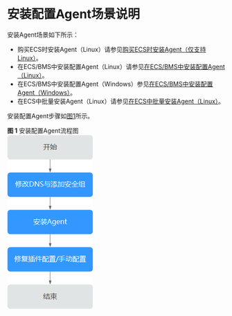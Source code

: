 # 安装配置Agent场景说明<a name="ZH-CN_TOPIC_0085245597"></a>

安装Agent场景如下所示：

-   购买ECS时安装Agent（Linux）请参见[购买ECS时安装Agent（仅支持Linux）](购买ECS时安装Agent（仅支持Linux）.md)。
-   在ECS/BMS中安装配置Agent（Linux）请参见[在ECS/BMS中安装配置Agent（Linux）](在ECS-BMS中安装配置Agent（Linux）.md)。
-   在ECS/BMS中安装配置Agent（Windows）参见[在ECS/BMS中安装配置Agent（Windows）](在ECS-BMS中安装配置Agent（Windows）.md)。
-   在ECS中批量安装Agent（Linux）请参见[在ECS中批量安装Agent（Linux）](在ECS中批量安装Agent（Linux）.md)。

安装配置Agent步骤如[图1](#fig81789101131)所示。

**图 1**  安装配置Agent流程图<a name="fig81789101131"></a>  
![](figures/安装配置Agent流程图.png "安装配置Agent流程图")

